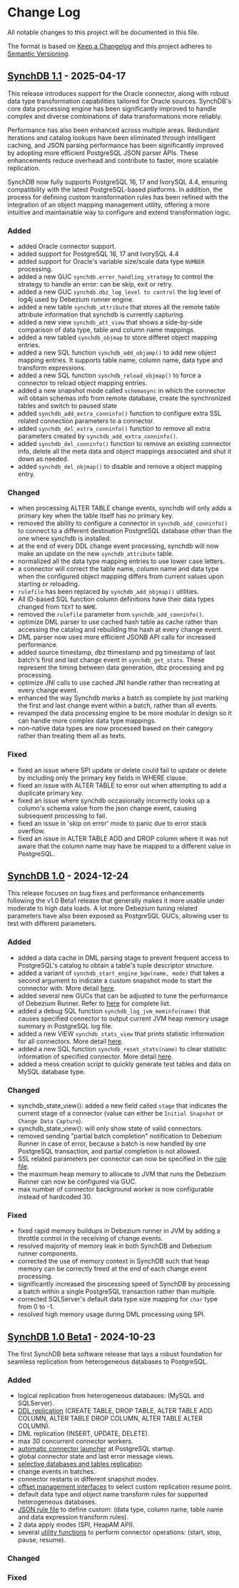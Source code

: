 # Change Log
All notable changes to this project will be documented in this file.
 
The format is based on [Keep a Changelog](http://keepachangelog.com/)
and this project adheres to [Semantic Versioning](http://semver.org/).

## **[SynchDB 1.1](https://github.com/Hornetlabs/synchdb/releases/tag/v1.1) - 2025-04-17**

This release introduces support for the Oracle connector, along with robust data type transformation capabilities tailored for Oracle sources. SynchDB's core data processing engine has been significantly improved to handle complex and diverse combinations of data transformations more reliably.

Performance has also been enhanced across multiple areas. Redundant iterations and catalog lookups have been eliminated through intelligent caching, and JSON parsing performance has been significantly improved by adopting more efficient PostgreSQL JSON parser APIs. These enhancements reduce overhead and contribute to faster, more scalable replication.

SynchDB now fully supports PostgreSQL 16, 17 and IvorySQL 4.4, ensuring compatibility with the latest PostgreSQL-based platforms. In addition, the process for defining custom transformation rules has been refined with the integration of an object mapping management utility, offering a more intuitive and maintainable way to configure and extend transformation logic.

### **Added**

* added Oracle connector support.
* added support for PostgreSQL 16, 17 and IvorySQL 4.4
* added support for Oracle's variable size/scale data type `NUMBER` processing. 
* added a new GUC `synchdb.error_handling_strategy` to control the strategy to handle an error: can be skip, exit or retry.
* added a new GUC `synchdb.dbz_log_level to control` the log level of log4j used by Debezium runner engine.
* added a new table `synchdb_attribute` that stores all the remote table attribute information that synchdb is currently capturing.
* added a new view `synchdb_att_view` that shows a side-by-side comparison of data type, table and column name mappings.
* added a new tabled `synchdb_objmap` to store differet object mapping entries.
* added a new SQL function `synchdb_add_objamp()` to add new object mapping entries. It supports table name, column name, data type and transform expressions.
* added a new SQL function `synchdb_reload_objmap()` to force a connector to reload object mapping entries.
* added a new snapshot mode called `schemasync` in which the connector will obtain schemas info from remote database, create the synchronized tables and switch to paused state
* added `synchdb_add_extra_conninfo()` function to configure extra SSL related connection parameters to a connector.
* added `synchdb_del_extra_conninfo()` function to remove all extra parameters created by `synchdb_add_extra_conninfo()`.
* added `synchdb_del_conninfo()` function to remove an existing connector info, delete all the meta data and object mappings associated and shut it down as needed.
* added `synchdb_del_objmap()` to disable and remove a object mapping entry.

### **Changed**

* when processing ALTER TABLE change events, synchdb will only adds a primary key when the table itself has no primary key.
* removed the ability to configure a connector in `synchdb_add_conninfo()` to connect to a different destination PostgreSQL database other than the one where synchdb is installed.
* at the end of every DDL change event processing, synchdb will now make an update on the new `synchdb_attribute` table.
* normalized all the data type mapping entries to use lower case letters.
* a connector will correct the table name, column name and data type when the configured object mapping differs from current values upon starting or reloading.
* `rulefile` has been replaced by `synchdb_add_objmap()` utilities.
* All ID-based SQL function column definitions have their data types changed from `TEXT` to `NAME`.
* removed the `rulefile` parameter from `synchdb_add_conninfo()`.
* optimize DML parser to use cached hash table as cache rather than accessing the catalog and rebuilding the hash at every change event.
* DML parser now uses more efficient JSONB API calls for increased performance.
 * added source timestamp, dbz ttimestamp and pg timestamp of last batch's first and last change event in `synchdb_get_stats`. These represent the timing between data generation, dbz processing and pg processing.
 * optimize JNI calls to use cached JNI handle rather than recreating at every change event.
 * enhanced the way Synchdb marks a batch as complete by just marking the first and last change event within a batch, rather than all events.
 * revamped the data processing engine to be more modular in design so it can handle more complex data type mappings.
 * non-native data types are now processed based on their category rather than treating them all as texts.

### **Fixed**

* fixed an issue where SPI update or delete could fail to update or delete by including only the primary key fields in WHERE clause.
* fixed an issue with ALTER TABLE to error out when attempting to add a duplicate primary key.
* fixed an issue where synchdb occasionally incorrectly looks up a column's schema value from the json change event, causing subsequent processing to fail.
* fixed an issue in 'skip on error' mode to panic due to error stack overflow.
* fixed an issue in ALTER TABLE ADD and DROP column where it was not aware that the column name may have be mapped to a different value in PostgreSQL.

## **[SynchDB 1.0](https://github.com/Hornetlabs/synchdb/releases/tag/v1.0) - 2024-12-24**
 
This release focuses on bug fixes and performance enhancements following the v1.0 Beta1 release that generally makes it more usable under moderate to high data loads. A lot more Debezium tuning related parameters have also been exposed as PostgreSQL GUCs, allowing user to test with different parameters.
 
### **Added**

* added a data cache in DML parsing stage to prevent frequent access to PostgreSQL's catalog to obtain a table's tuple descriptor structure.
* added a variant of `synchdb_start_engine_bgw(name, mode)` that takes a second argument to indicate a custom snapshot mode to start the connector with. More detail [here](../user-guide/utility_functions).
* added several new GUCs that can be adjusted to tune the performance of Debezium Runner. Refer to [here](../user-guide/configuration.md) for complete list.
* added a debug SQL function `synchdb_log_jvm_meminfo(name)` that causes specified connector to output current JVM heap memory usage summary in PostgreSQL log file.
* added a new VIEW `synchdb_stats_view` that prints statistic information for all connectors. More detail [here](../user-guide/utility_functions).
* added a new SQL function `synchdb_reset_stats(name)` to clear statistic information of specified connector. More detail [here](../user-guide/utility_functions).
* added a mess creation script to quickly generate test tables and data on MySQL database type.

### **Changed**

* synchdb_state_view(): added a new field called `stage` that indicates the current stage of a connector (value can either be `Initial Snapshot` or `Change Data Capture`).
* synchdb_state_view(): will only show state of valid connectors.
* removed sending "partial batch completion" notification to Debezium Runner in case of error, because a batch is now handled by one PostgreSQL transaction, and partial completion is not allowed.
* SSL related parameters per connector can now be specified in the [rule file](../user-guide/transform_rule_file).
* the maximum heap memory to allocate to JVM that runs the Debezium Runner can now be configured via GUC.
* max number of connector background worker is now configurable instead of hardcoded 30.

### **Fixed**

* fixed rapid memory buildups in Debezium runner in JVM by adding a throttle control in the receiving of change events.
* resolved majority of memory leak in both SynchDB and Debezium runner components.
* corrected the use of memory context in SynchDB such that heap memory can be correctly freed at the end of each change event processing.
* significantly increased the processing speed of SynchDB by processing a batch within a single PostgreSQL transaction rather than multiple.
* corrected SQLServer's default data type size mapping for `char` type from 0 to -1.
* resolved high memory usage during DML processing using SPI.

## **[SynchDB 1.0 Beta1](https://github.com/Hornetlabs/synchdb/releases/tag/v1.0_beta1) - 2024-10-23**
 
The first SynchDB beta software release that lays a robust foundation for seamless replication from heterogeneous databases to PostgreSQL.
 
### **Added**

* logical replication from heterogeneous databases: (MySQL and SQLServer).
* [DDL replication](../user-guide/ddl_replication) (CREATE TABLE, DROP TABLE, ALTER TABLE ADD COLUMN, ALTER TABLE DROP COLUMN, ALTER TABLE ALTER COLUMN).
* DML replication (INSERT, UPDATE, DELETE).
* max 30 concurrent connector workers.
* [automatic connector launcher](../user-guide/connector_auto_launcher) at PostgreSQL startup.
* global connector state and last error message views.
* [selective databases and tables replication](../user-guide/selective_table_sync).
* change events in batches.
* connector restarts in different snapshot modes.
* [offset management interfaces](../user-guide/set_offset) to select custom replication resume point.
* default data type and object name transform rules for supported heterogeneous databases.
* [JSON rule file](../user-guide/transform_rule_file) to define custom: (data type, column name, table name and data expression transform rules).
* 2 data apply modes (SPI, HeapAM API).
* several [utility functions](../user-guide/utility_functions) to perform connector operations: (start, stop, pause, resume).
 
### **Changed**

### **Fixed**
